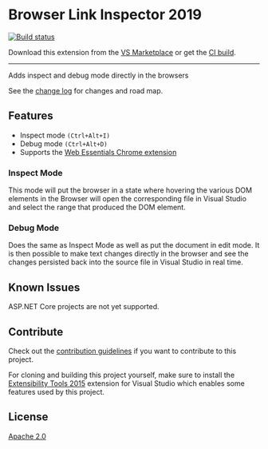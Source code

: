 # Browser Link Inspector 2019

[![Build status](https://ci.appveyor.com/api/projects/status/ix60r69heymrn69f?svg=true)](https://ci.appveyor.com/project/madskristensen/browserlinkinspector)

Download this extension from the [VS Marketplace](https://marketplace.visualstudio.com/items?itemName=MadsKristensen.BrowserLinkInspector2017)
or get the [CI build](http://vsixgallery.com/extension/9b651fbe-f7a1-43ff-b7ec-288709f2cb26/).

---------------------------------------

Adds inspect and debug mode directly in the browsers

See the [change log](CHANGELOG.md) for changes and road map.

## Features

- Inspect mode `(Ctrl+Alt+I)`
- Debug mode `(Ctrl+Alt+D)`
- Supports the [Web Essentials Chrome extension](https://chrome.google.com/webstore/detail/web-essentials/mghdcdlpcdiodelbplncnodiiadljhhk)

### Inspect Mode
This mode will put the browser in a state where hovering the various DOM elements in the Browser will open the corresponding file in Visual Studio and select the range that produced the DOM element.

### Debug Mode
Does the same as Inspect Mode as well as put the document in edit mode. It is then possible to make text changes directly in the browser and see the changes persisted back into the source file in Visual Studio in real time.


## Known Issues
ASP.NET Core projects are not yet supported.

## Contribute
Check out the [contribution guidelines](.github/CONTRIBUTING.md)
if you want to contribute to this project.

For cloning and building this project yourself, make sure
to install the
[Extensibility Tools 2015](https://visualstudiogallery.msdn.microsoft.com/ab39a092-1343-46e2-b0f1-6a3f91155aa6)
extension for Visual Studio which enables some features
used by this project.

## License
[Apache 2.0](LICENSE)